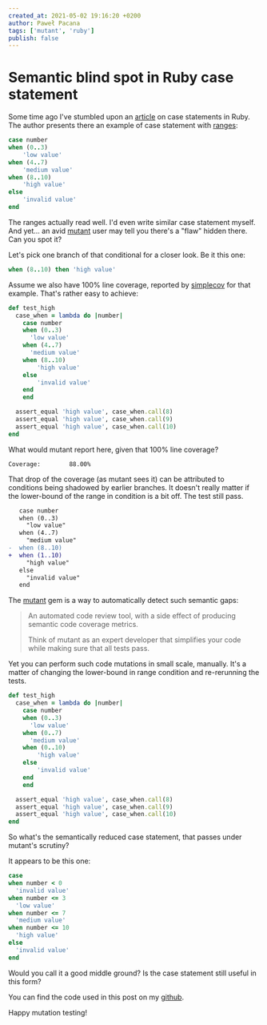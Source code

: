 ```yaml
---
created_at: 2021-05-02 19:16:20 +0200
author: Paweł Pacana
tags: ['mutant', 'ruby']
publish: false
---
```


# Semantic blind spot in Ruby case statement

Some time ago I've stumbled upon an [article](https://twitter.com/RubyInside/status/1387015675567353860) on case statements in Ruby. The author presents there an example of case statement with [ranges](https://ruby-doc.org/core-3.0.1/Range.html):

```ruby
case number
when (0..3)
	'low value'
when (4..7)
	'medium value'
when (8..10)
	'high value'
else
	'invalid value'
end
```

The ranges actually read well. I'd even write similar case statement myself. And yet... an avid [mutant](https://github.com/mbj/mutant) user may tell you there's a "flaw" hidden there. Can you spot it?

Let's pick one branch of that conditional for a closer look. Be it this one:

```ruby
when (8..10) then 'high value'
```

Assume we also have 100% line coverage, reported by [simplecov](https://github.com/simplecov-ruby/simplecov) for that example. That's rather easy to achieve:

```ruby
def test_high
  case_when = lambda do |number|
    case number
    when (0..3)
      'low value'
    when (4..7)
      'medium value'
    when (8..10)
	    'high value'
    else
	    'invalid value'
    end
	end

  assert_equal 'high value', case_when.call(8)
  assert_equal 'high value', case_when.call(9)
  assert_equal 'high value', case_when.call(10)
end
```

What would mutant report here, given that 100% line coverage?

```
Coverage:        88.00%
```

That drop of the coverage (as mutant sees it) can be attributed to conditions being shadowed by earlier branches. It doesn't really matter if the lower-bound of the range in condition is a bit off. The test still pass.

```diff
   case number
   when (0..3)
     "low value"
   when (4..7)
     "medium value"
-  when (8..10)
+  when (1..10)
     "high value"
   else
     "invalid value"
   end
```

The [mutant](https://github.com/mbj/mutant) gem is a way to automatically detect such semantic gaps:

> An automated code review tool, with a side effect of producing semantic code coverage metrics.
>
> Think of mutant as an expert developer that simplifies your code while making sure that all tests pass.

Yet you can perform such code mutations in small scale, manually. It's a matter of changing the lower-bound in range condition and re-rerunning the tests.

```ruby
def test_high
  case_when = lambda do |number|
    case number
    when (0..3)
      'low value'
    when (0..7)
      'medium value'
    when (0..10)
	    'high value'
    else
	    'invalid value'
    end
	end

  assert_equal 'high value', case_when.call(8)
  assert_equal 'high value', case_when.call(9)
  assert_equal 'high value', case_when.call(10)
end
```

So what's the semantically reduced case statement, that passes under mutant's scrutiny?

It appears to be this one:

```ruby
case
when number < 0
  'invalid value'
when number <= 3
  'low value'
when number <= 7
  'medium value'
when number <= 10
  'high value'
else
  'invalid value'
end
```

Would you call it a good middle ground? Is the case statement still useful in this form?

You can find the code used in this post on my [github](https://github.com/pawelpacana/case-mutant).

Happy mutation testing!
